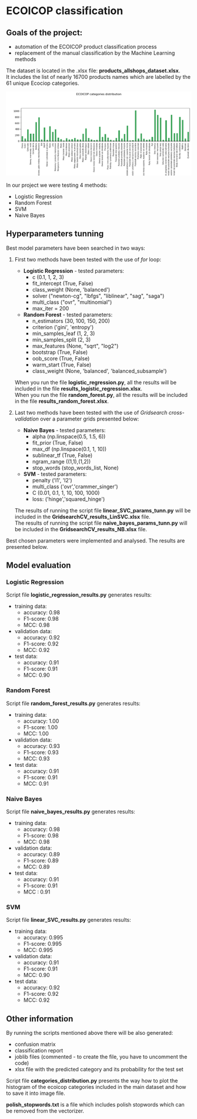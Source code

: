 # ECOICOP classification

## Goals of the project:
* automation of the ECOICOP product classification process
* replacement of the manual classification by the Machine Learning methods

The dataset is located in the .xlsx file: **products_allshops_dataset.xlsx**.<br />
It includes the list of nearly 16700 products names which are labelled by the 61 unique Ecociop categories.

![](ecoicop_histogram.png)

In our project we were testing 4 methods:
* Logistic Regression
* Random Forest
* SVM
* Naive Bayes

## Hyperparameters tunning
Best model parameters have been searched in two ways:
1. First two methods have been tested with the use of *for* loop:  
    - **Logistic Regression** - tested parameters:
        - c (0.1, 1, 2, 3)
        - fit_intercept (True, False)
        - class_weight (None, 'balanced')
        - solver ("newton-cg", "lbfgs", "liblinear", "sag", "saga")
        - multi_class ("ovr", "multinomial")
        - max_iter = 200  
    - **Random Forest** - tested parameters:
        - n_estimators (30, 100, 150, 200)
        - criterion ('gini', 'entropy')
        - min_samples_leaf (1, 2, 3)
        - min_samples_split (2, 3)
        - max_features (None, "sqrt", "log2")
        - bootstrap (True, False)
        - oob_score (True, False)
        - warm_start (True, False)
        - class_weight (None, 'balanced', 'balanced_subsample')

    When you run the file **logistic_regression.py**, all the results will be included in the file **results_logistic_regression.xlsx**.<br />
    When you run the file **random_forest.py**, all the results will be included in the file **results_random_forest.xlsx**.

2. Last two methods have been tested with the use of *Gridsearch cross-validation* over a parameter grids presented below:  
    - **Naive Bayes** - tested parameters:
        - alpha (np.linspace(0.5, 1.5, 6))
        - fit_prior (True, False)
        - max_df (np.linspace(0.1, 1, 10))
        - sublinear_tf (True, False)
        - ngram_range ((1,1),(1,2))
        - stop_words (stop_words_list, None)  
    - **SVM** - tested parameters:
        - penalty ('l1', 'l2')
        - multi_class ('ovr','crammer_singer')
        - C (0.01, 0.1, 1, 10, 100, 1000)
        - loss: ('hinge','squared_hinge')

    The results of running the script file **linear_SVC_params_tunn.py** will be included in the **GridsearchCV_results_LinSVC.xlsx** file.  
    The results of running the script file **naive_bayes_params_tunn.py** will be included in the **GridsearchCV_results_NB.xlsx** file.

Best chosen parameters were implemented and analysed. The results are presented below.

## Model evaluation
### Logistic Regression
Script file **logistic_regression_results.py** generates results:
- training data:
    - accuracy: 0.98
    - F1-score: 0.98
    - MCC: 0.98
- validation data:
    - accuracy: 0.92
    - F1-score: 0.92
    - MCC: 0.92
- test data:
    - accuracy: 0.91
    - F1-score: 0.91
    - MCC: 0.90

### Random Forest
Script file **random_forest_results.py** generates results:
- training data:
    - accuracy: 1.00
    - F1-score: 1.00
    - MCC: 1.00
- validation data:
    - accuracy: 0.93
    - F1-score: 0.93
    - MCC: 0.93
- test data:
    - accuracy: 0.91
    - F1-score: 0.91
    - MCC: 0.91

### Naive Bayes
Script file **naive_bayes_results.py** generates results:
- training data:
    - accuracy: 0.98
    - F1-score: 0.98
    - MCC: 0.98
- validation data:
    - accuracy: 0.89
    - F1-score: 0.89
    - MCC: 0.89
- test data:
    - accuracy: 0.91
    - F1-score: 0.91
    - MCC : 0.91

### SVM
Script file **linear_SVC_results.py** generates results:
- training data:
    - accuracy: 0.995
    - F1-score: 0.995
    - MCC: 0.995
- validation data:
    - accuracy: 0.91
    - F1-score: 0.91
    - MCC: 0.90
- test data:
    - accuracy: 0.92
    - F1-score: 0.92
    - MCC: 0.92

## Other information
By running the scripts mentioned above there will be also generated:
- confusion matrix
- classification report
- joblib files (commented - to create the file, you have to uncomment the code)
- xlsx file with the predicted category and its probability for the test set

Script file **categories_distribution.py** presents the way how to plot the histogram of the ecoicop categories
included in the main dataset and how to save it into image file.

**polish_stopwords.txt** is a file which includes polish stopwords which can be removed from the vectorizer.
